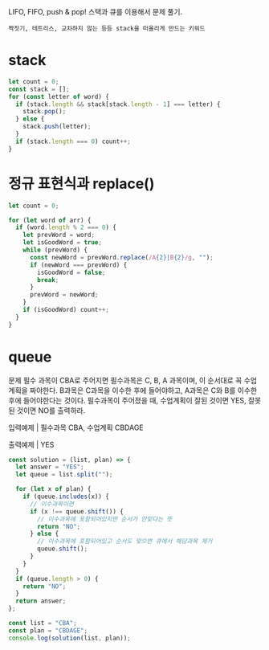 LIFO, FIFO, push & pop! 스택과 큐를 이용해서 문제 풀기.

`짝짓기, 테트리스, 교차하지 않는 등등 stack을 떠올리게 만드는 키워드`

# stack

```js
let count = 0;
const stack = [];
for (const letter of word) {
  if (stack.length && stack[stack.length - 1] === letter) {
    stack.pop();
  } else {
    stack.push(letter);
  }
  if (stack.length === 0) count++;
}
```

# 정규 표현식과 replace()

```js
let count = 0;

for (let word of arr) {
  if (word.length % 2 === 0) {
    let prevWord = word;
    let isGoodWord = true;
    while (prevWord) {
      const newWord = prevWord.replace(/A{2}|B{2}/g, "");
      if (newWord === prevWord) {
        isGoodWord = false;
        break;
      }
      prevWord = newWord;
    }
    if (isGoodWord) count++;
  }
}
```

# queue

문제
필수 과목이 CBA로 주어지면 필수과목은 C, B, A 과목이며, 이 순서대로 꼭 수업계획을 짜야한다. B과목은 C과목을 이수한 후에 들어야하고, A과목은 C와 B를 이수한 후에 들어야한다는 것이다. 필수과목이 주어졌을 때, 수업계획이 잘된 것이면 YES, 잘못된 것이면 NO를 출력하라.

입력예제 | 필수과목 CBA, 수업계획 CBDAGE

출력예제 | YES

```js
const solution = (list, plan) => {
  let answer = "YES";
  let queue = list.split("");

  for (let x of plan) {
    if (queue.includes(x)) {
      // 이수과목이면
      if (x !== queue.shift()) {
        // 이수과목에 포함되어있지만 순서가 안맞다는 뜻
        return "NO";
      } else {
        // 이수과목에 포함되어있고 순서도 맞으면 큐에서 해당과목 제거
        queue.shift();
      }
    }
  }
  if (queue.length > 0) {
    return "NO";
  }
  return answer;
};

const list = "CBA";
const plan = "CBDAGE";
console.log(solution(list, plan));
```
